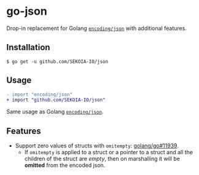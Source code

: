 # go-json

Drop-in replacement for Golang [`encoding/json`](https://golang.org/pkg/encoding/json/) with additional features.

## Installation
```shell
$ go get -u github.com/SEKOIA-IO/json
```

## Usage
```diff
- import "encoding/json"
+ import "github.com/SEKOIA-IO/json"
```
Same usage as Golang [`encoding/json`](https://golang.org/pkg/encoding/json/).

## Features

- Support zero values of structs with `omitempty`: [golang/go#11939](https://github.com/golang/go/issues/11939).
  - If `omitempty` is applied to a struct or a pointer to a struct and all the children of the struct are *empty*, then on marshalling it will be **omitted** from the encoded json.